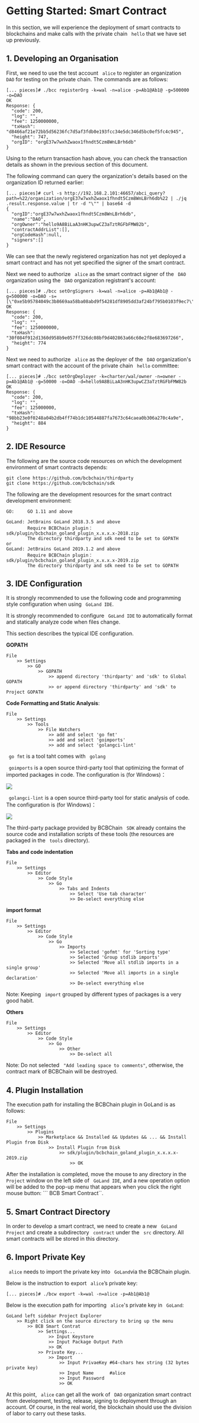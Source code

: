 # Getting Started: Smart Contract

In this section, we will experience the deployment of smart contracts to blockchains and make calls with the private chain ``` hello``` that we have set up previously.

## 1. Developing an Organisation

First, we need to use the test account ``` alice``` to register an organization ``` DAO``` for testing on the private chain. The commands are as follows:

``` 
[... pieces]# ./bcc registerOrg -k=wal -n=alice -p=Ab1@Ab1@ -g=500000 -o=DAO
OK
Response: {
  "code": 200,
  "log": "",
  "fee": 1250000000,
  "txHash": "d8466af21e72bb5d56236fc7d5af3fdb0e193fcc34e5dc346d5bc0ef5fc4c945",
  "height": 747,
  "orgID": "orgE37w7wxhZwaox1fhndt5Czm8WnLBrh6db"
}
``` 

Using to the return transaction hash above, you can check the transaction details as shown in the previous section of this document.

The following command can query the organization's details based on the organization ID returned earlier:

``` 
[... pieces]# curl -s http://192.168.2.101:46657/abci_query? path=%22/organization/orgE37w7wxhZwaox1fhndt5Czm8WnLBrh6db%22 | ./jq .result.response.value | tr -d "\"" | base64 -d
{
  "orgID":"orgE37w7wxhZwaox1fhndt5Czm8WnLBrh6db",
  "name":"DAO",
  "orgOwner":"hello9A8BiLaA3nHK3upwCZ3aTztRGFbFMW82b",
  "contractAddrList":[],
  "orgCodeHash":null,
  "signers":[]
}
``` 

We can see that the newly registered organization has not yet deployed a smart contract and has not yet specified the signer of the smart contract.

Next we need to authorize ``` alice``` as the smart contract signer of the ``` DAO``` organization using the ``` DAO``` organization registrant's account:

``` 
[... pieces]# ./bcc setOrgSigners -k=wal -n=alice -p=Ab1@Ab1@ -g=500000 -o=DAO -s=[\"0xe5b95784049c3b8669aa58ba08abd9f54281df8905dd3af24bf795b0103f9ec7\"]
OK
Response: {
  "code": 200,
  "log": "",
  "fee": 1250000000,
  "txHash": "30f084f912d1360d958b9e057ff326dc08bf9d402863a66c60e2f8e683697266",
  "height": 774
}
``` 

Next we need to authorize ``` alice``` as the deployer of the ``` DAO``` organization's smart contract with the account of the private chain ``` hello``` committee:

``` 
[... pieces]# ./bcc setOrgDeployer -k=charter/wal/owner -n=owner -p=Ab1@Ab1@ -g=50000 -o=DAO -d=hello9A8BiLaA3nHK3upwCZ3aTztRGFbFMW82b
OK
Response: {
  "code": 200,
  "log": "",
  "fee": 125000000,
  "txHash": "98bb23e0f0248a04b2db4ff74b1dc10544887fa7673c64caea0b306a270c4a9e",
  "height": 884
}
``` 



## 2. IDE Resource

The following are the source code resources on which the development environment of smart contracts depends:

``` 
git clone https://github.com/bcbchain/thirdparty
git clone https://github.com/bcbchain/sdk
``` 

The following are the development resources for the smart contract development environment:

``` 
GO:     GO 1.11 and above

GoLand: JetBrains GoLand 2018.3.5 and above
        Require BCBChain plugin：sdk/plugin/bcbchain_goland_plugin_x.x.x.x-2018.zip
        The directory thirdparty and sdk need to be set to GOPATH
or
GoLand: JetBrains GoLand 2019.1.2 and above
        Require BCBChain plugin：sdk/plugin/bcbchain_goland_plugin_x.x.x.x-2019.zip
        The directory thirdparty and sdk need to be set to GOPATH 
``` 



## 3. IDE Configuration

It is strongly recommended to use the following code and programming style configuration when using ``` GoLand IDE```.

It is strongly recommended to configure ``` GoLand IDE``` to automatically format and statically analyze code when files change.

This section describes the typical IDE configuration.

**GOPATH**

``` 
File
    >> Settings
        >> GO
            >> GOPATH
                >> append directory 'thirdparty' and 'sdk' to Global GOPATH
                >> or append directory 'thirdparty' and 'sdk' to Project GOPATH
``` 



**Code Formatting and Static Analysis**:

``` 
File 
    >> Settings 
        >> Tools 
            >> File Watchers
                >> add and select 'go fmt'
                >> add and select 'goimports'
                >> add and select 'golangci-lint'
``` 


 ``` go fmt``` is a tool taht comes with ``` golang``` 


 ``` goimports``` is a open source third-party tool that optimizing the format of imported packages in code. The configuration is (for Windows)：

![](./p/goimports.png)


 ``` golangci-lint``` is a open source third-party tool for static analysis of code. The configuration is (for Windows)：

![](./p/golangci-lint.png)

The third-party package provided by BCBChain ``` SDK``` already contains the source code and installation scripts of these tools (the resources are packaged in the ``` tools``` directory).


**Tabs and code indentation**

``` 
File 
    >> Settings 
        >> Editor 
            >> Code Style
                >> Go
                    >> Tabs and Indents
                        >> Select 'Use tab character'
                        >> De-select everything else
``` 



**import format**

``` 
File 
    >> Settings 
        >> Editor 
            >> Code Style
                >> Go
                    >> Imports
                        >> Selected 'gofmt' for 'Sorting type'
                        >> Selected 'Group stdlib imports'
                        >> Selected 'Move all stdlib imports in a single group'
                        >> Selected 'Move all imports in a single declaration'
                        >> De-select everything else
``` 

Note: Keeping ``` import``` grouped by different types of packages is a very good habit.


**Others**

``` 
File 
	>> Settings 
		>> Editor 
			>> Code Style
				>> Go
					>> Other
						>> De-select all
``` 

Note: Do not selected ``` "Add leading space to comments"```, otherwise, the contract mark of BCBChain will be destroyed.


## 4. Plugin Installation

The execution path for installing the BCBChain plugin in GoLand is as follows:

``` 
File 
	>> Settings 
		>> Plugins 
			>> Marketplace && Installed && Updates && ... && Install Plugin from Disk
				>> Install Plugin from Disk
					>> sdk/plugin/bcbchain_goland_plugin_x.x.x.x-2019.zip
						>> OK
``` 

After the installation is completed, move the mouse to any directory in the ``` Project``` window on the left side of ``` GoLand IDE```, and a new operation option will be added to the pop-up menu that appears when you click the right mouse button: ``` BCB Smart Contract``.


## 5. Smart Contract Directory

In order to develop a smart contract, we need to create a new ``` GoLand Project``` and create a subdirectory ``` contract``` under the ``` src``` directory. All smart contracts will be stored in this directory.


## 6. Import Private Key

 ``` alice``` needs to import the private key into ``` GoLand```via the BCBChain plugin.

Below is the instruction to export ``` alice```’s private key:

``` 
[... pieces]# ./bcw export -k=wal -n=alice -p=Ab1@Ab1@
``` 

Below is the execution path for importing ``` alice```'s private key in ``` GoLand```:

``` 
GoLand left sidebar Project Explorer
    >> Right click on the source directory to bring up the menu
        >> BCB Smart Contrat
            >> Settings...
                >> Input Keystore
                >> Input Package Output Path
                >> OK
            >> Private Key...
                >> Import
                    >> Input PrivaeKey #64-chars hex string (32 bytes private key)
                    >> Input Name      #alice
                    >> Input Password
                    >> OK
``` 

At this point, ``` alice``` can get all the work of ``` DAO``` organization smart contract from development, testing, release, signing to deployment through an account. Of course, in the real world, the blockchain should use the division of labor to carry out these tasks.




